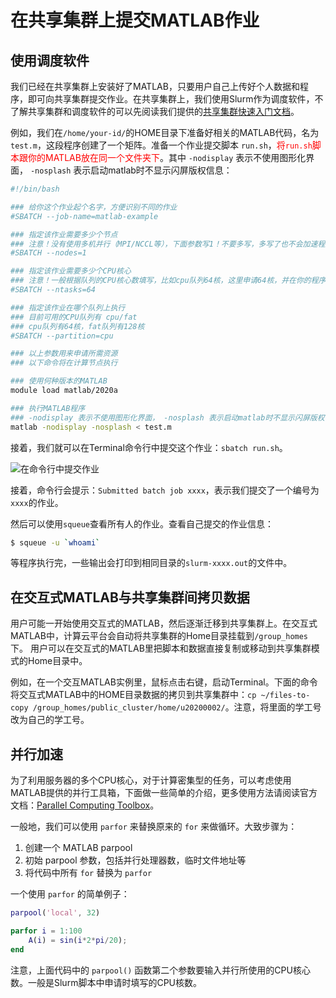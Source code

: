 # 在共享集群上提交MATLAB作业

## 使用调度软件

我们已经在共享集群上安装好了MATLAB，只要用户自己上传好个人数据和程序，即可向共享集群提交作业。在共享集群上，我们使用Slurm作为调度软件，不了解共享集群和调度软件的可以先阅读我们提供的[共享集群快速入门文档](./GPU-Cluster.md)。

例如，我们在`/home/your-id/`的HOME目录下准备好相关的MATLAB代码，名为`test.m`，这段程序创建了一个矩阵。准备一个作业提交脚本 `run.sh`，<font color=red >将`run.sh`脚本跟你的MATLAB放在同一个文件夹下</font>。其中 `-nodisplay` 表示不使用图形化界面， `-nosplash` 表示启动matlab时不显示闪屏版权信息：

```bash
#!/bin/bash

### 给你这个作业起个名字，方便识别不同的作业
#SBATCH --job-name=matlab-example

### 指定该作业需要多少个节点
### 注意！没有使用多机并行（MPI/NCCL等），下面参数写1！不要多写，多写了也不会加速程序！
#SBATCH --nodes=1

### 指定该作业需要多少个CPU核心
### 注意！一般根据队列的CPU核心数填写，比如cpu队列64核，这里申请64核，并在你的程序中尽量使用多线程充分利用64核资源！
#SBATCH --ntasks=64

### 指定该作业在哪个队列上执行
### 目前可用的CPU队列有 cpu/fat
### cpu队列有64核，fat队列有128核
#SBATCH --partition=cpu

### 以上参数用来申请所需资源
### 以下命令将在计算节点执行

### 使用何种版本的MATLAB
module load matlab/2020a

### 执行MATLAB程序
### -nodisplay 表示不使用图形化界面， -nosplash 表示启动matlab时不显示闪屏版权信息
matlab -nodisplay -nosplash < test.m
```

接着，我们就可以在Terminal命令行中提交这个作业：`sbatch run.sh`。

![在命令行中提交作业](../imaegs/../images/sbatch.png)

接着，命令行会提示：`Submitted batch job xxxx`，表示我们提交了一个编号为`xxxx`的作业。

然后可以使用`squeue`查看所有人的作业。查看自己提交的作业信息：

```bash
$ squeue -u `whoami`
```

等程序执行完，一些输出会打印到相同目录的`slurm-xxxx.out`的文件中。

## 在交互式MATLAB与共享集群间拷贝数据

用户可能一开始使用交互式的MATLAB，然后逐渐迁移到共享集群上。在交互式MATLAB中，计算云平台会自动将共享集群的Home目录挂载到`/group_homes`下。 用户可以在交互式的MATLAB里把脚本和数据直接复制或移动到共享集群模式的Home目录中。

例如，在一个交互MATLAB实例里，鼠标点击右键，启动Terminal。下面的命令将交互式MATLAB中的HOME目录数据的拷贝到共享集群中：`cp ~/files-to-copy /group_homes/public_cluster/home/u20200002/`。注意，将里面的学工号改为自己的学工号。

## 并行加速

为了利用服务器的多个CPU核心，对于计算密集型的任务，可以考虑使用MATLAB提供的并行工具箱，下面做一些简单的介绍，更多使用方法请阅读官方文档：[Parallel Computing Toolbox][1]。

一般地，我们可以使用 `parfor` 来替换原来的 `for` 来做循环。大致步骤为：

1. 创建一个 MATLAB parpool
2. 初始 parpool 参数，包括并行处理器数，临时文件地址等
3. 将代码中所有 `for` 替换为 `parfor` 

一个使用 `parfor` 的简单例子：

```matlab
parpool('local', 32)

parfor i = 1:100
    A(i) = sin(i*2*pi/20);
end
```

注意，上面代码中的 `parpool()` 函数第二个参数要输入并行所使用的CPU核心数。一般是Slurm脚本中申请时填写的CPU核数。

[1]: https://ww2.mathworks.cn/products/parallel-computing.html